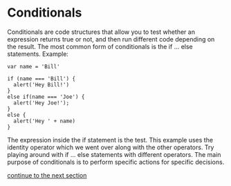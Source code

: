 # Conditionals

Conditionals are code structures that allow you to test whether an expression returns true or not, and then run different code depending on the result. The most common form of conditionals is the if ... else statements. Example:

```
var name = 'Bill'

if (name === 'Bill') {
  alert('Hey Bill!')
}
else if(name === 'Joe') {
  alert('Hey Joe!');
}
else {
  alert('Hey ' + name)
}
```

The expression inside the if statement is the test. This example uses the identity operator which we went over along with the other operators. Try playing around with if ... else statements with different operators. The main purpose of conditionals is to perform specific actions for specific decisions.  

[continue to the next section](https://github.com/dskrenta/learn-js/blob/master/core/loops.md)
